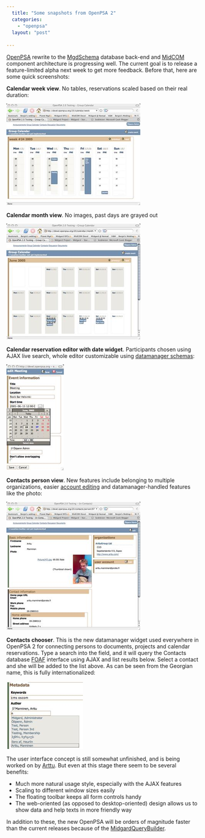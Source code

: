 ```yaml
---
  title: "Some snapshots from OpenPSA 2"
  categories: 
    - "openpsa"
  layout: "post"

---
```

[OpenPSA][1] rewrite to the [MgdSchema][2] database back-end and [MidCOM][3] component architecture is progressing well. The current goal is to release a feature-limited alpha next week to get more feedback. Before that, here are some quick screenshots:

__Calendar week view__. No tables, reservations scaled based on their real duration:

![Calendar week](/files/openpsa2-calendar-week.jpg)

__Calendar month view__. No images, past days are grayed out

![Calendar month](/files/openpsa2-calendar-month.jpg)

__Calendar reservation editor with date widget__. Participants chosen using AJAX live search, whole editor customizable using [datamanager schemas][4]:

![Calendar event editor](/files/openpsa2-calendar-edit-datewidget.jpg)

__Contacts person view__. New features include belonging to multiple organizations, easier [account editing][5] and datamanager-handled features like the photo:

![Person card in Contacts](/files/openpsa2-contacts-person.jpg)

__Contacts chooser__. This is the new datamanager widget used everywhere in OpenPSA 2 for connecting persons to documents, projects and calendar reservations. Type a search into the field, and it will query the Contacts database [FOAF][6] interface using AJAX and list results below. Select a contact and she will be added to the list above. As can be seen from the Georgian name, this is fully internationalized:

![Contacts chooser](/files/openpsa2-contactschooser.jpg)

The user interface concept is still somewhat unfinished, and is being worked on by [Arttu][7]. But even at this stage there seem to be several benefits:

- Much more natural usage style, especially with the AJAX features
- Scaling to different window sizes easily
- The floating toolbar keeps all form controls handy
- The web-oriented (as opposed to desktop-oriented) design allows us to show data and help texts in more friendly way

In addition to these, the new OpenPSA will be orders of magnitude faster than the current releases because of the [MidgardQueryBuilder][8].

[1]: http://www.openpsa.org/
[2]: http://www.midgard-project.org/midcom-permalink-30060725e11ec9472825fd8bce02725c
[3]: http://www.midgard-project.org/midcom-permalink-85e86ba5433b5566da29fe9b32e2a425
[4]: http://www.midgard-project.org/midcom-permalink-7cd14d19bbf0b9c8d31e6aceb0992eb9
[5]: http://www.nemein.com/people/tktuomin/midcom-permalink-97d63529fe4a94818fd0364fd1ba1674
[6]: http://www.foaf-project.org/
[7]: http://www.kaktus.cc/midcom-permalink-877a6623397285f917f8b331c2efddea
[8]: http://www.nemein.com/people/piotras/midcom-permalink-8312e0e1eaeb0dec677519191b9390d8
